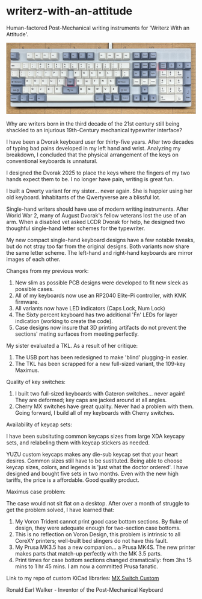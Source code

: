 # writerz-with-an-attitude
Human-factored Post-Mechanical writing instruments for 'Writerz With an Attitude'.

<img src="Photos/MaximusGitHub.png" width="650" />

Why are writers born in the third decade of the 21st century still being shackled to an injurious 19th-Century mechanical typewriter interface?

I have been a Dvorak keyboard user for thirty-five years. After two decades of typing bad pains developed in my left hand and wrist. Analyzing 
my breakdown, I concluded that the physical arrangement of the keys on conventional keyboards is unnatural.

I designed the Dvorak 2025 to place the keys where the fingers of my two hands expect them to be. I no longer have pain, writing is great fun.

I built a Qwerty variant for my sister... never again. She is happier using her old keyboard. Inhabitants of the Qwertyverse are a blissful lot. 

Single-hand writers should have use of modern writing instruments. After World War 2, many of August Dvorak's fellow veterans lost the use of an
arm. When a disabled vet asked LCDR Dvorak for help, he designed two thoughful single-hand letter schemes for the typewriter.

My new compact single-hand keyboard designs have a few notable tweaks, but do not stray too far from the original designs. Both variants now share 
the same letter scheme. The left-hand and right-hand keyboards are mirror images of each other.

Changes from my previous work:

1. New slim as possible PCB designs were developed to fit new sleek as possible cases.
2. All of my keyboards now use an RP2040 Elite-Pi controller, with KMK firmware.
3. All variants now have LED indicators (Caps Lock, Num Lock)
4. The Sixty percent keyboard has two additional 'Fn' LEDs for layer indication (working to create the code).
5. Case designs now insure that 3D printing artifacts do not prevent the sections' mating surfaces from meeting perfectly.  

My sister evaluated a TKL. As a result of her critique:

1. The USB port has been redesigned to make 'blind' plugging-in easier. 
2. The TKL has been scrapped for a new full-sized variant, the 109-key Maximus.

Quality of key switches:

1. I built two full-sized keyboards with Gateron switches... never again! They are deformed; key caps are jacked around at all angles. 
2. Cherry MX switches have great quality. Never had a problem with them. Going forward, I build all of my keyboards with Cherry switches.

Availability of keycap sets:

I have been subsituting common keycaps sizes from large XDA keycapy sets, and relabeling them with keycap stickers as needed.

YUZU custom keycaps makes any die-sub keycap set that your heart desires. Common sizes still have to be sustituted. Being able to choose 
keycap sizes, colors, and legends is 'just what the doctor ordered'. I have designed and bought five sets in two months. Even
with the new high tariffs, the price is a affordable. Good quality product.

Maximus case problem:

The case would not sit flat on a desktop. After over a month of struggle to get the problem solved, I have learned that:

1. My Voron Trident cannot print good case bottom sections. By fluke of design, they were adequate enough for two-section case bottoms. 
2. This is no reflection on Voron Design, this problem is intrinsic to all CoreXY printers; well-built bed slingers do not have this fault.
3. My Prusa MK3.5 has a new companion... a Prusa MK4S. The new printer makes parts that match-up perfectly with the MK 3.5 parts.  
4. Print times for case bottom sections changed dramatically: from 3hs 15 mins to 1 hr 45 mins. I am now a committed Prusa fanatic.

Link to my repo of custom KiCad libraries: [MX Switch Custom](https://github.com/Dholydai/mx-switch-custom)

Ronald Earl Walker - Inventor of the Post-Mechanical Keyboard
   

